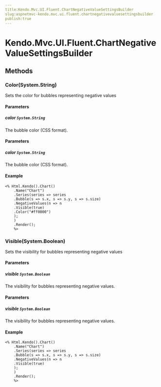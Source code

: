 ```yaml
---
title:Kendo.Mvc.UI.Fluent.ChartNegativeValueSettingsBuilder
slug:aspnetmvc-kendo.mvc.ui.fluent.chartnegativevaluesettingsbuilder
publish:true
---
```


# Kendo.Mvc.UI.Fluent.ChartNegativeValueSettingsBuilder

## Methods

### Color(System.String)
Sets the color for bubbles representing negative values

#### Parameters

##### color `System.String`
The bubble color (CSS format).

#### Parameters

##### color `System.String`
The bubble color (CSS format).

#### Example
    <% Html.Kendo().Chart()
        .Name("Chart")
        .Series(series => series
        .Bubble(s => s.x, s => s.y, s => s.size)
        .NegativeValues(n => n
        .Visible(true)
        .Color("#ff0000")
        );
        )
        .Render();
        %>

### Visible(System.Boolean)
Sets the visibility for bubbles representing negative values

#### Parameters

##### visible `System.Boolean`
The visibility for bubbles representing negative values.

#### Parameters

##### visible `System.Boolean`
The visibility for bubbles representing negative values.

#### Example
    <% Html.Kendo().Chart()
        .Name("Chart")
        .Series(series => series
        .Bubble(s => s.x, s => s.y, s => s.size)
        .NegativeValues(n => n
        .Visible(true)
        );
        )
        .Render();
        %>